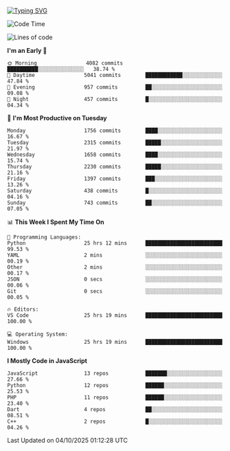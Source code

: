 [![Typing SVG](https://readme-typing-svg.demolab.com?font=Fira+Code&pause=1000&color=F7F7F7&random=false&width=435&lines=Hi+%F0%9F%91%8B%2C+I'm+Rafiu+Sidqi;Junior+Backend+Developer)](https://git.io/typing-svg)
<!--START_SECTION:waka-->
![Code Time](http://img.shields.io/badge/Code%20Time-1%2C062%20hrs%2016%20mins-blue)

![Lines of code](https://img.shields.io/badge/From%20Hello%20World%20I%27ve%20Written-3.4%20million%20lines%20of%20code-blue)

**I'm an Early 🐤** 

```text
🌞 Morning                4082 commits        ██████████░░░░░░░░░░░░░░░   38.74 % 
🌆 Daytime                5041 commits        ████████████░░░░░░░░░░░░░   47.84 % 
🌃 Evening                957 commits         ██░░░░░░░░░░░░░░░░░░░░░░░   09.08 % 
🌙 Night                  457 commits         █░░░░░░░░░░░░░░░░░░░░░░░░   04.34 % 
```
📅 **I'm Most Productive on Tuesday** 

```text
Monday                   1756 commits        ████░░░░░░░░░░░░░░░░░░░░░   16.67 % 
Tuesday                  2315 commits        █████░░░░░░░░░░░░░░░░░░░░   21.97 % 
Wednesday                1658 commits        ████░░░░░░░░░░░░░░░░░░░░░   15.74 % 
Thursday                 2230 commits        █████░░░░░░░░░░░░░░░░░░░░   21.16 % 
Friday                   1397 commits        ███░░░░░░░░░░░░░░░░░░░░░░   13.26 % 
Saturday                 438 commits         █░░░░░░░░░░░░░░░░░░░░░░░░   04.16 % 
Sunday                   743 commits         ██░░░░░░░░░░░░░░░░░░░░░░░   07.05 % 
```


📊 **This Week I Spent My Time On** 

```text
💬 Programming Languages: 
Python                   25 hrs 12 mins      █████████████████████████   99.53 % 
YAML                     2 mins              ░░░░░░░░░░░░░░░░░░░░░░░░░   00.19 % 
Other                    2 mins              ░░░░░░░░░░░░░░░░░░░░░░░░░   00.17 % 
JSON                     0 secs              ░░░░░░░░░░░░░░░░░░░░░░░░░   00.06 % 
Git                      0 secs              ░░░░░░░░░░░░░░░░░░░░░░░░░   00.05 % 

🔥 Editors: 
VS Code                  25 hrs 19 mins      █████████████████████████   100.00 % 

💻 Operating System: 
Windows                  25 hrs 19 mins      █████████████████████████   100.00 % 
```

**I Mostly Code in JavaScript** 

```text
JavaScript               13 repos            ███████░░░░░░░░░░░░░░░░░░   27.66 % 
Python                   12 repos            ██████░░░░░░░░░░░░░░░░░░░   25.53 % 
PHP                      11 repos            ██████░░░░░░░░░░░░░░░░░░░   23.40 % 
Dart                     4 repos             ██░░░░░░░░░░░░░░░░░░░░░░░   08.51 % 
C++                      2 repos             █░░░░░░░░░░░░░░░░░░░░░░░░   04.26 % 
```




 Last Updated on 04/10/2025 01:12:28 UTC
<!--END_SECTION:waka-->
